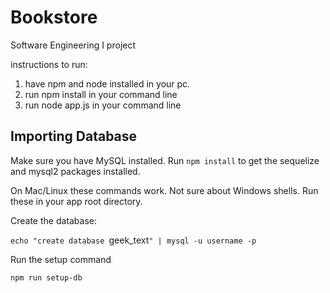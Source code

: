 # Bookstore
Software Engineering I project

instructions to run:
1. have npm and node installed in your pc.
2. run npm install in your command line
3. run node app.js in your command line

## Importing Database

Make sure you have MySQL installed. Run `npm install` to get the sequelize and mysql2 packages installed.

On Mac/Linux these commands work. Not sure about Windows shells. Run these in your app root directory.

Create the database:

`echo "create database `geek_text`" | mysql -u username -p`

Run the setup command

`npm run setup-db`
